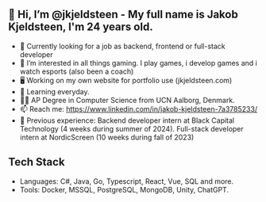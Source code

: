 ## 👋 Hi, I’m @jkjeldsteen - My full name is Jakob Kjeldsteen, I'm 24 years old.
- 🚀 Currently looking for a job as backend, frontend or full-stack developer
- 👀 I’m interested in all things gaming. I play games, i develop games and i watch esports (also been a coach)
- 🖥️ Working on my own website for portfolio use (jkjeldsteen.com)
- 🌱 Learning everyday.
- 🧑‍🏫 AP Degree in Computer Science from UCN Aalborg, Denmark.
- 📫 Reach me: https://www.linkedin.com/in/jakob-kjeldsteen-7a3785233/
- 🤵 Previous experience: Backend developer intern at Black Capital Technology (4 weeks during summer of 2024). Full-stack developer intern at NordicScreen (10 weeks during fall of 2023)

## Tech Stack
- Languages: C#, Java, Go, Typescript, React, Vue, SQL and more.
- Tools: Docker, MSSQL, PostgreSQL, MongoDB, Unity, ChatGPT.
<!---
jkjeldsteen/jkjeldsteen is a ✨ special ✨ repository because its `README.md` (this file) appears on your GitHub profile.
You can click the Preview link to take a look at your changes.
--->
